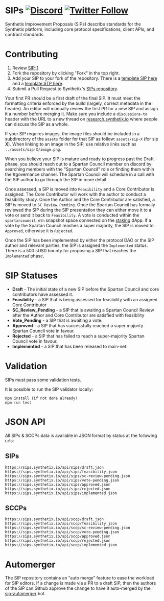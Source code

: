 # SIPs [![Discord](https://img.shields.io/discord/413890591840272394.svg?color=768AD4&label=discord&logo=https%3A%2F%2Fdiscordapp.com%2Fassets%2F8c9701b98ad4372b58f13fd9f65f966e.svg)](https://discordapp.com/channels/413890591840272394/) [![Twitter Follow](https://img.shields.io/twitter/follow/synthetix_io.svg?label=synthetix_io&style=social)](https://twitter.com/synthetix_io)

Synthetix Improvement Proposals (SIPs) describe standards for the Synthetix platform, including core protocol specifications, client APIs, and contract standards.

# Contributing

1.  Review [SIP-1](content/sips/sip-1.md).
2.  Fork the repository by clicking "Fork" in the top right.
3.  Add your SIP to your fork of the repository. There is a [template SIP here](sip-x.md) and a [template STP here](stp-x.md).
4.  Submit a Pull Request to Synthetix's [SIPs repository](https://github.com/synthetixio/SIPs).

Your first PR should be a first draft of the final SIP. It must meet the formatting criteria enforced by the build (largely, correct metadata in the header). An editor will manually review the first PR for a new SIP and assign it a number before merging it. Make sure you include a `discussions-to` header with the URL to a new thread on [research.synthetix.io](https://research.synthetix.io) where people can discuss the SIP as a whole.

If your SIP requires images, the image files should be included in a subdirectory of the `assets` folder for that SIP as follow: `assets/sip-X` (for sip **X**). When linking to an image in the SIP, use relative links such as `../assets/sip-X/image.png`.

When you believe your SIP is mature and ready to progress past the Draft phase, you should reach out to a Spartan Council member on discord by searching members with the "Spartan Council" role or finding them within the #governance channel. The Spartan Council will schedule in a call with the SIP author to go through the SIP in more detail.

Once assessed, a SIP is moved into `Feasibility` and a Core Contributor is assigned. The Core Contributor will work with the author to conduct a feasibility study. Once the Author and the Core Contributor are satisfied, a SIP is moved to `SC Review Pending`. Once the Spartan Council has formally reviewed the SIP during the SIP presentation they can either move it to a vote or send it back to `Feasibility`. A vote is conducted within the `spartancouncil.eth` snapshot space connected on the [staking](https://staking.synthetix.io/) dApp. If a vote by the Spartan Council reaches a super majority, the SIP is moved to `Approved`, otherwise it is `Rejected`.

Once the SIP has been implemented by either the protocol DAO or the SIP author and relevant parties, the SIP is assigned the `Implemented` status. There is a 500 sUSD bounty for proposing a SIP that reaches the `Implemented` phase.

# SIP Statuses

- **Draft** - The initial state of a new SIP before the Spartan Council and core contributors have assessed it.
- **Feasibility** - a SIP that is being assessed for feasibility with an assigned Core Contributor
- **SC_Review_Pending** - a SIP that is awaiting a Spartan Council Review after the Author and Core Contributor are satisfied with feasibility
- **Vote_Pending** - a SIP that is awaiting a vote.
- **Approved** - a SIP that has successfully reached a super majority Spartan Council vote in favour.
- **Rejected** - a SIP that has failed to reach a super-majority Spartan Council vote in favour.
- **Implemented** - a SIP that has been released to main-net.

# Validation

SIPs must pass some validation tests.

It is possible to run the SIP validator locally:

```
npm install (if not done already)
npm run test
```

# JSON API

All SIPs & SCCPs data is available in JSON format by status at the following urls:

## SIPs

```
https://sips.synthetix.io/api/sips/draft.json
https://sips.synthetix.io/api/sips/feasibility.json
https://sips.synthetix.io/api/sips/sc-review-pending.json
https://sips.synthetix.io/api/sips/vote-pending.json
https://sips.synthetix.io/api/sips/approved.json
https://sips.synthetix.io/api/sips/rejected.json
https://sips.synthetix.io/api/sips/implemented.json
```

## SCCPs

```
https://sips.synthetix.io/api/sccp/draft.json
https://sips.synthetix.io/api/sccp/feasibility.json
https://sips.synthetix.io/api/sccp/sc-review-pending.json
https://sips.synthetix.io/api/sccp/vote-pending.json
https://sips.synthetix.io/api/sccp/approved.json
https://sips.synthetix.io/api/sccp/rejected.json
https://sips.synthetix.io/api/sccp/implemented.json
```

# Automerger

The SIP repository contains an "auto merge" feature to ease the workload for SIP editors. If a change is made via a PR to a draft SIP, then the authors of the SIP can Github approve the change to have it auto-merged by the [sip-automerger](https://github.com/bakaoh/sip_automerger) bot.
